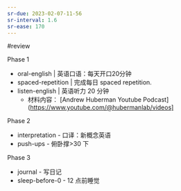 ```yaml
---
sr-due: 2023-02-07-11-56
sr-interval: 1.6
sr-ease: 170
---
```


#review 

Phase 1
- oral-english | 英语口语：每天开口20分钟 
- spaced-repetition | 完成每日 spaced repetition. 
- listen-english | 英语听力 20 分钟
	- 材料内容： [Andrew Huberman Youtube Podcast](https://www.youtube.com/@hubermanlab/videos]

Phase 2
- interpretation - 口译：新概念英语
- push-ups - 俯卧撑>30 下

Phase 3
- journal - 写日记
- sleep-before-0 - 12 点前睡觉

